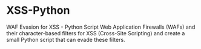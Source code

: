 # XSS-Python
WAF Evasion for XSS - Python Script
   Web Application Firewalls (WAFs) and their character-based filters for XSS (Cross-Site Scripting) and create a small Python script that can evade these filters.
